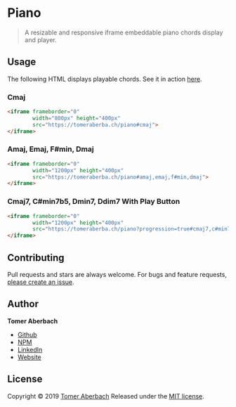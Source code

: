 # Piano

> A resizable and responsive iframe embeddable piano chords display and player.

## Usage

The following HTML displays playable chords. See it in action [here](https://tomeraberba.ch/html/article/piano.html).

### Cmaj
```html
<iframe frameborder="0"
        width="800px" height="400px"
        src="https://tomeraberba.ch/piano#cmaj">
</iframe>
```

### Amaj, Emaj, F#min, Dmaj
```html
<iframe frameborder="0"
        width="1200px" height="400px"
        src="https://tomeraberba.ch/piano#amaj,emaj,f#min,dmaj">
</iframe>
```

### Cmaj7, C#min7b5, Dmin7, Ddim7 With Play Button
```html
<iframe frameborder="0"
        width="1200px" height="400px"
        src="https://tomeraberba.ch/piano?progression=true#cmaj7,c#min7b5,dmin7,ddim7">
</iframe>
```

## Contributing

Pull requests and stars are always welcome. For bugs and feature requests, [please create an issue](https://github.com/TomerAberbach/piano/issues/new).

## Author

**Tomer Aberbach**

* [Github](https://github.com/TomerAberbach)
* [NPM](https://www.npmjs.com/~tomeraberbach)
* [LinkedIn](https://www.linkedin.com/in/tomer-a)
* [Website](https://tomeraberba.ch)

## License

Copyright © 2019 [Tomer Aberbach](https://github.com/TomerAberbach)
Released under the [MIT license](https://github.com/TomerAberbach/piano/blob/master/LICENSE).
